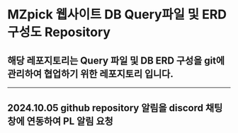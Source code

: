 # MZpick 웹사이트 DB Query파일 및 ERD 구성도 Repository

## 해당 레포지토리는 Query 파일 및 DB ERD 구성을 git에 관리하여 협업하기 위한 레포지토리 입니다.
---
2024.10.05 github repository 알림을 discord 채팅창에 연동하여 PL 알림 요청
---
